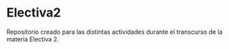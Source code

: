 # Electiva2
Repositorio creado para las distintas actividades durante el transcurso de la materia Electiva 2.
